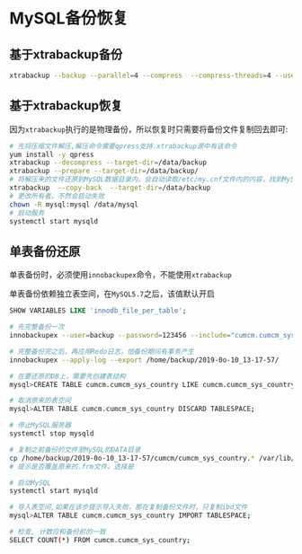 # MySQL备份恢复

## 基于xtrabackup备份

```bash
xtrabackup --backup --parallel=4 --compress  --compress-threads=4 --user=USERNAME --password=PASSWORD --database=DBNAME --target-dir=/data/backup
```

## 基于xtrabackup恢复

因为`xtrabackup`执行的是物理备份，所以恢复时只需要将备份文件复制回去即可:

```bash
# 先将压缩文件解压,解压命令需要qpress支持.xtrabackup源中有该命令
yum install -y qpress
xtrabackup --decompress --target-dir=/data/backup
xtrabackup --prepare --target-dir=/data/backup/
# 将解压来的文件还原到MySQL数据目录内。会自动读取/etc/my.cnf文件内的内容，找到MySQL的数据存放目录。还原之前，该目录必须 为空。不然会提示文件不为空的失败信息
xtrabackup  --copy-back  --target-dir=/data/backup
# 更改所有者，不然会启动失败
chown -R mysql:mysql /data/mysql
# 启动服务
systemctl start mysqld
```
## 单表备份还原

单表备份时，必须使用`innobackupex`命令，不能使用`xtrabackup`

单表备份依赖独立表空间，在`MySQL5.7`之后，该值默认开启

```SQL
SHOW VARIABLES LIKE 'innodb_file_per_table';
```


```bash
# 先完整备份一次
innobackupex --user=backup --password=123456 --include="cumcm.cumcm_sys_country" /home/backup

# 完整备份完之后，再应用Redo日志，怕备份期间有事务产生
innobackupex --apply-log --export /home/backup/2019-0o-10_13-17-57/

# 在要还原的DB上，需要先创建表结构
mysql>CREATE TABLE cumcm.cumcm_sys_country LIKE cumcm.cumcm_sys_country_20190101;

# 取消原来的表空间
mysql>ALTER TABLE cumcm.cumcm_sys_country DISCARD TABLESPACE;

# 停止MySQL服务器
systemctl stop mysqld

# 复制之前备份的文件至MySQL的DATA目录
cp /home/backup/2019-0o-10_13-17-57/cumcm/cumcm_sys_country.* /var/lib/mysql/cumcm
# 提示是否覆盖原来的.frm文件。选择是

# 启动MySQL
systemctl start mysqld

# 导入表空间,如果在该步提示导入失败，那在复制备份文件时，只复制ibd文件
mysql>ALTER TABLE cumcm.cumcm_sys_country IMPORT TABLESPACE;

# 检查, 计数应和备份前的一致
SELECT COUNT(*) FROM cumcm.cumcm_sys_country;
```